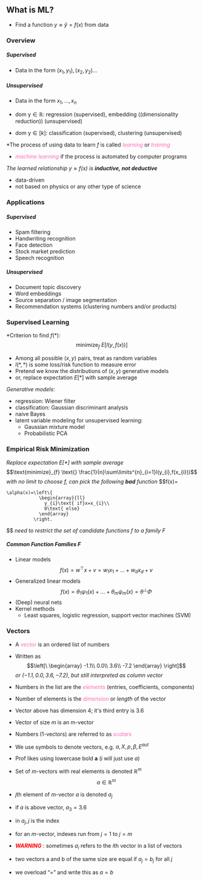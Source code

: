 ## What is ML?
- Find a function $y \approx \hat{y}=f(x)$ from data
### Overview
##### Supervised
- Data in the form $(x_{1},y_{1}),(x_{2},y_{2})...$
##### Unsupervised
- Data in the form $x_{1},...,x_{n}$

- $\text{dom y} \in \mathbb{R}$: regression (supervised), embedding ((dimensionality reduction)) (unsupervised)
- $\text{dom y} \in [k]$: classification (supervised), clustering (unsupervised)

*The process of using data to learn $f$ is called <font color="HotPink" style="font-style: italic;">learning</font> or <font color="HotPink" style="font-style: italic;">training</font>
- <font color="HotPink" style="font-style: italic;">machine learning</font> if the process is automated by computer programs

*The learned relationship $y \approx f(x)$ is **inductive, not deductive***
- data-driven
- not based on physics or any other type of science

### Applications
##### Supervised
- Spam filtering
- Handwriting recognition
- Face detection
- Stock market prediction
- Speech recognition
##### Unsupervised
- Document topic discovery
- Word embeddings
- Source separation / image segmentation
- Recommendation systems (clustering numbers and/or products)

### Supervised Learning
*Criterion to find $f(*)$:
$$\text{minimize}_{f}\text{ }E[l(y,f(x))]$$
- Among all possible $(x,y)$ pairs, treat as random variables
- $l(*,*)$ is some loss/risk function to measure error
- Pretend we know the distributions of $(x,y)$ generative models
- or, replace expectation $E[*]$ with sample average

*Generative models*:
- regression: Wiener filter
- classification: Gaussian discriminant analysis
- naive Bayes
- latent variable modeling for unsupervised learning:
	- Gaussian mixture model
	- Probabilistic PCA

### Empirical Risk Minimization
*Replace expectation $E[*]$ with sample average*
$$\text{minimize}_{f} \text{} \frac{1}{n}\sum\limits^{n}_{i=1}l(y_{i},f(x_{i}))$$
*with no limit to choose $f$, can pick the following **bad** function*
$$f(x)=

    \alpha(x)=\left\{
                \begin{array}{ll}
                  y_{i}\text{ if}x=x_{i}\\
                  0\text{ else}
                \end{array}
              \right.
  
$$
*need to restrict the set of candidate functions $f$ to a family $F$*
##### Common Function Families $F$
- Linear models $$f(x)=w^{\top}x+v=w_{1}x_{1}+...+w_{d}x_{d}+v$$
- Generalized linear models $$f(x)=\theta_{1}\psi_{1}(x)+...+\theta_{m}\psi_{m}(x)=\theta^{\perp}\Phi$$
- (Deep) neural nets
- Kernel methods
	- Least squares, logistic regression, support vector machines (SVM)

### Vectors
- A <font color="HotPink" style="font-style: italic;">vector</font> is an ordered list of numbers
- Written as $$\left[\
                \begin{array}
                  -1.1\\
                  0.0\\
                  3.6\\
                  -7.2
                \end{array}
              \right]$$
*or $(-1.1, 0.0, 3.6, -7.2)$, but still interpreted as column vector*

- Numbers in the list are the <font color="HotPink" style="font-style: italic;">elements</font> (entries, coefficients, components)
- Number of elements is the <font color="HotPink" style="font-style: italic;">dimension</font> or *length* of the vector
- Vector above has dimension 4; it's third entry is 3.6
- Vector of size $m$ is an m-vector
- Numbers (1-vectors) are referred to as <font color="HotPink" style="font-style: italic;">scalars</font>


- We use symbols to denote vectors, e.g. $a, X, p, \beta, E^{aut}$
- Prof likes using lowercase bold $\textbf{a}$ (i will just use $a$)
- Set of $m$-vectors with real elements is denoted $\mathbb{R}^m$
$$a\in\mathbb{R}^{m}$$
- $j$th element of $m$-vector $a$ is denoted $a_{j}$
- if $a$ is above vector, $a_{3}=3.6$
- in $a_{j},\,j$ is the index
- for an $m$-vector, indexes run from $j = 1$ to $j = m$
- <font color="red" style="font-style: italic; font-weight: bold;">WARNING</font> : sometimes $a_{i}$ refers to the $i$th vector in a list of vectors
- two vectors a and b of the same size are equal if $a_j = b_j$ for all $j$
- we overload “=” and write this as $a = b$
